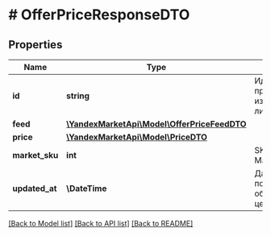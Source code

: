 # # OfferPriceResponseDTO

## Properties

Name | Type | Description | Notes
------------ | ------------- | ------------- | -------------
**id** | **string** | Идентификатор предложения из прайс-листа. | [optional]
**feed** | [**\YandexMarketApi\Model\OfferPriceFeedDTO**](OfferPriceFeedDTO.md) |  | [optional]
**price** | [**\YandexMarketApi\Model\PriceDTO**](PriceDTO.md) |  | [optional]
**market_sku** | **int** | SKU на Маркете. | [optional]
**updated_at** | **\DateTime** | Дата и время последнего обновления цены на товар. | [optional]

[[Back to Model list]](../../README.md#models) [[Back to API list]](../../README.md#endpoints) [[Back to README]](../../README.md)
